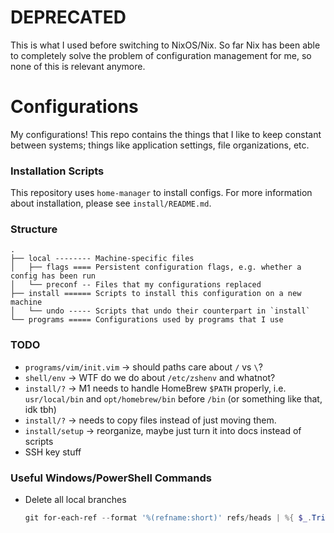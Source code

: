 # DEPRECATED
This is what I used before switching to NixOS/Nix. So far Nix has been able to
completely solve the problem of configuration management for me, so none of this
is relevant anymore.

# Configurations
My configurations! This repo contains the things that I like to keep constant
between systems; things like application settings, file organizations, etc.

### Installation Scripts
This repository uses `home-manager` to install configs.
For more information about installation, please see `install/README.md`.

### Structure

```
.
├── local -------- Machine-specific files
│   ├── flags ==== Persistent configuration flags, e.g. whether a config has been run
│   └── preconf -- Files that my configurations replaced
├── install ====== Scripts to install this configuration on a new machine
│   └── undo ----- Scripts that undo their counterpart in `install`
└── programs ===== Configurations used by programs that I use
```

### TODO
- `programs/vim/init.vim` -> should paths care about `/` vs `\`?
- `shell/env` -> WTF do we do about `/etc/zshenv` and whatnot?
- `install/?` -> M1 needs to handle HomeBrew `$PATH` properly, i.e. `usr/local/bin`
  and `opt/homebrew/bin` before `/bin` (or something like that, idk tbh)
- `install/?` -> needs to copy files instead of just moving them.
- `install/setup` -> reorganize, maybe just turn it into docs instead of scripts
- SSH key stuff

### Useful Windows/PowerShell Commands

- Delete all local branches

  ```ps1
  git for-each-ref --format '%(refname:short)' refs/heads | %{ $_.Trim() } | ?{ $_ -ne 'master' } | ?{ $_ -ne 'main'} | ?{ $_ -ne 'develop'} | %{ git branch -D $_ }
  ```
